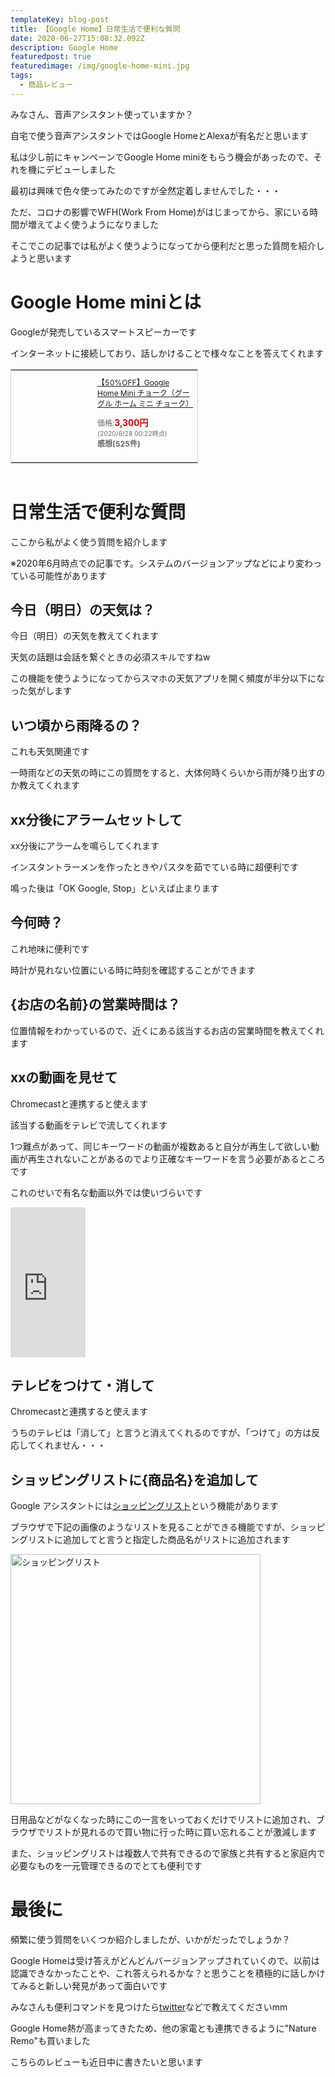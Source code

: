 ```yaml
---
templateKey: blog-post
title: 【Google Home】日常生活で便利な質問
date: 2020-06-27T15:08:32.092Z
description: Google Home
featuredpost: true
featuredimage: /img/google-home-mini.jpg
tags:
  - 商品レビュー
---
```

みなさん、音声アシスタント使っていますか？

自宅で使う音声アシスタントではGoogle HomeとAlexaが有名だと思います

私は少し前にキャンペーンでGoogle Home miniをもらう機会があったので、それを機にデビューしました

最初は興味で色々使ってみたのですが全然定着しませんでした・・・

ただ、コロナの影響でWFH(Work From Home)がはじまってから、家にいる時間が増えてよく使うようになりました

そこでこの記事では私がよく使うようになってから便利だと思った質問を紹介しようと思います

# Google Home miniとは

Googleが発売しているスマートスピーカーです

インターネットに接続しており、話しかけることで様々なことを答えてくれます

<table cellpadding="0" cellspacing="0" border="0" style=" border:1px solid #ccc; width:300px;"><tr style="border-style:none;"><td style="vertical-align:top; border-style:none; padding:10px; width:108px;"><a href="https://rpx.a8.net/svt/ejp?a8mat=3BFXPB+1KK78Y+2HOM+BWGDT&rakuten=y&a8ejpredirect=http%3A%2F%2Fhb.afl.rakuten.co.jp%2Fhgc%2Fg00q0724.2bo11c45.g00q0724.2bo12179%2Fa20061736636_3BFXPB_1KK78Y_2HOM_BWGDT%3Fpc%3Dhttp%253A%252F%252Fitem.rakuten.co.jp%252Fbook%252F15182442%252F%26m%3Dhttp%253A%252F%252Fm.rakuten.co.jp%252Fbook%252Fi%252F18832250%252F" rel="nofollow"><img border="0" alt="" src="https://thumbnail.image.rakuten.co.jp/@0_mall/book/cabinet/2461/0842776102461.gif?_ex=128x128" /></a></td><td style="font-size:12px; vertical-align:middle; border-style:none; padding:10px;"><p style="padding:0; margin:0;"><a href="https://rpx.a8.net/svt/ejp?a8mat=3BFXPB+1KK78Y+2HOM+BWGDT&rakuten=y&a8ejpredirect=http%3A%2F%2Fhb.afl.rakuten.co.jp%2Fhgc%2Fg00q0724.2bo11c45.g00q0724.2bo12179%2Fa20061736636_3BFXPB_1KK78Y_2HOM_BWGDT%3Fpc%3Dhttp%253A%252F%252Fitem.rakuten.co.jp%252Fbook%252F15182442%252F%26m%3Dhttp%253A%252F%252Fm.rakuten.co.jp%252Fbook%252Fi%252F18832250%252F" rel="nofollow">【50%OFF】Google Home Mini チョーク（グーグル ホーム ミニ チョーク）</a></p><p style="color:#666; margin-top:5px line-height:1.5;">価格:<span style="font-size:14px; color:#C00; font-weight:bold;">3,300円</span><br/><span style="font-size:10px; font-weight:normal;">(2020/6/28 00:22時点)</span><br/><span style="font-weight:bold;">感想(525件)</span></p></td></tr></table>
<img border="0" width="1" height="1" src="https://www18.a8.net/0.gif?a8mat=3BFXPB+1KK78Y+2HOM+BWGDT" alt="">

# 日常生活で便利な質問

ここから私がよく使う質問を紹介します

※2020年6月時点での記事です。システムのバージョンアップなどにより変わっている可能性があります

## 今日（明日）の天気は？

今日（明日）の天気を教えてくれます

天気の話題は会話を繋ぐときの必須スキルですねw

この機能を使うようになってからスマホの天気アプリを開く頻度が半分以下になった気がします

## いつ頃から雨降るの？

これも天気関連です

一時雨などの天気の時にこの質問をすると、大体何時くらいから雨が降り出すのか教えてくれます

## xx分後にアラームセットして

xx分後にアラームを鳴らしてくれます

インスタントラーメンを作ったときやパスタを茹でている時に超便利です

鳴った後は「OK Google, Stop」といえば止まります

## 今何時？

これ地味に便利です

時計が見れない位置にいる時に時刻を確認することができます

## {お店の名前}の営業時間は？

位置情報をわかっているので、近くにある該当するお店の営業時間を教えてくれます

## xxの動画を見せて

Chromecastと連携すると使えます

該当する動画をテレビで流してくれます

1つ難点があって、同じキーワードの動画が複数あると自分が再生して欲しい動画が再生されないことがあるのでより正確なキーワードを言う必要があるところです

これのせいで有名な動画以外では使いづらいです

<iframe style="width:120px;height:240px;" marginwidth="0" marginheight="0" scrolling="no" frameborder="0" src="https://rcm-fe.amazon-adsystem.com/e/cm?ref=tf_til&t=hamchance0215-22&m=amazon&o=9&p=8&l=as1&IS2=1&detail=1&asins=B07JGP3VC7&linkId=898fbbb52544c60eab1d9f161579b8c2&bc1=000000&lt1=_blank&fc1=333333&lc1=0066c0&bg1=ffffff&f=ifr">
    </iframe>

## テレビをつけて・消して

Chromecastと連携すると使えます

うちのテレビは「消して」と言うと消えてくれるのですが、「つけて」の方は反応してくれません・・・

## ショッピングリストに{商品名}を追加して

Google アシスタントには[ショッピングリスト](https://support.google.com/assistant/answer/7541256?hl=ja)という機能があります

ブラウザで下記の画像のようなリストを見ることができる機能ですが、ショッピングリストに追加してと言うと指定した商品名がリストに追加されます

<img src="https://kabu.hamchance.com/img/googlehome/shopping_list.jpg" width="400px" alt="ショッピングリスト">

日用品などがなくなった時にこの一言をいっておくだけでリストに追加され、ブラウザでリストが見れるので買い物に行った時に買い忘れることが激減します

また、ショッピングリストは複数人で共有できるので家族と共有すると家庭内で必要なものを一元管理できるのでとても便利です

# 最後に
頻繁に使う質問をいくつか紹介しましたが、いかがだったでしょうか？

Google Homeは受け答えがどんどんバージョンアップされていくので、以前は認識できなかったことや、これ答えられるかな？と思うことを積極的に話しかけてみると新しい発見があって面白いです

みなさんも便利コマンドを見つけたら[twitter](https://twitter.com/HamInvestor)などで教えてくださいmm

Google Home熱が高まってきたため、他の家電とも連携できるように"Nature Remo"も買いました

こちらのレビューも近日中に書きたいと思います